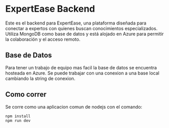 
# ExpertEase Backend
Este es el backend para ExpertEase, una plataforma diseñada para conectar a expertos con quienes buscan conocimientos especializados. Utiliza MongoDB como base de datos y está alojado en Azure para permitir la colaboración y el acceso remoto.

## Base de Datos

Para tener un trabajo de equipo mas facil la base de datos se encuentra hosteada en Azure. Se puede trabajar con una conexion a una base local cambiando la string de conexion.

## Como correr

Se corre como una aplicacion comun de nodejs con el comando:

```javascript
npm install
npm run dev
```